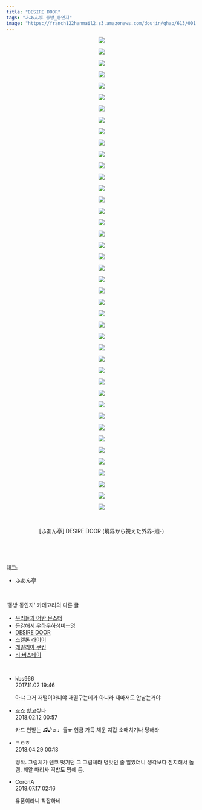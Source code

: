 ```yaml
---
title: "DESIRE DOOR"
tags: "ふあん亭 동방_동인지"
image: "https://franch122hanmail2.s3.amazonaws.com/doujin/ghap/613/001.jpg"
---
```

<div class="article">
<p style="text-align: center; clear: none; float: none;"><img src="{{ site.imgserver6 }}/ghap/613/001.jpg"/></p>
<p style="text-align: center; clear: none; float: none;"><img src="{{ site.imgserver6 }}/ghap/613/002.jpg"/></p>
<p style="text-align: center; clear: none; float: none;"><img src="{{ site.imgserver6 }}/ghap/613/003.jpg"/></p>
<p style="text-align: center; clear: none; float: none;"><img src="{{ site.imgserver6 }}/ghap/613/004.jpg"/></p>
<p style="text-align: center; clear: none; float: none;"><img src="{{ site.imgserver6 }}/ghap/613/005.jpg"/></p>
<p style="text-align: center; clear: none; float: none;"><img src="{{ site.imgserver6 }}/ghap/613/006.jpg"/></p>
<p style="text-align: center; clear: none; float: none;"><img src="{{ site.imgserver6 }}/ghap/613/007.jpg"/></p>
<p style="text-align: center; clear: none; float: none;"><img src="{{ site.imgserver6 }}/ghap/613/008.jpg"/></p>
<p style="text-align: center; clear: none; float: none;"><img src="{{ site.imgserver6 }}/ghap/613/009.jpg"/></p>
<p style="text-align: center; clear: none; float: none;"><img src="{{ site.imgserver6 }}/ghap/613/010.jpg"/></p>
<p style="text-align: center; clear: none; float: none;"><img src="{{ site.imgserver6 }}/ghap/613/011.jpg"/></p>
<p style="text-align: center; clear: none; float: none;"><img src="{{ site.imgserver6 }}/ghap/613/012.jpg"/></p>
<p style="text-align: center; clear: none; float: none;"><img src="{{ site.imgserver6 }}/ghap/613/013.jpg"/></p>
<p style="text-align: center; clear: none; float: none;"><img src="{{ site.imgserver6 }}/ghap/613/014.jpg"/></p>
<p style="text-align: center; clear: none; float: none;"><img src="{{ site.imgserver6 }}/ghap/613/015.jpg"/></p>
<p style="text-align: center; clear: none; float: none;"><img src="{{ site.imgserver6 }}/ghap/613/016.jpg"/></p>
<p style="text-align: center; clear: none; float: none;"><img src="{{ site.imgserver6 }}/ghap/613/017.jpg"/></p>
<p style="text-align: center; clear: none; float: none;"><img src="{{ site.imgserver6 }}/ghap/613/018.jpg"/></p>
<p style="text-align: center; clear: none; float: none;"><img src="{{ site.imgserver6 }}/ghap/613/019.jpg"/></p>
<p style="text-align: center; clear: none; float: none;"><img src="{{ site.imgserver6 }}/ghap/613/020.jpg"/></p>
<p style="text-align: center; clear: none; float: none;"><img src="{{ site.imgserver6 }}/ghap/613/021.jpg"/></p>
<p style="text-align: center; clear: none; float: none;"><img src="{{ site.imgserver6 }}/ghap/613/022.jpg"/></p>
<p style="text-align: center; clear: none; float: none;"><img src="{{ site.imgserver6 }}/ghap/613/023.jpg"/></p>
<p style="text-align: center; clear: none; float: none;"><img src="{{ site.imgserver6 }}/ghap/613/024.jpg"/></p>
<p style="text-align: center; clear: none; float: none;"><img src="{{ site.imgserver6 }}/ghap/613/025.jpg"/></p>
<p style="text-align: center; clear: none; float: none;"><img src="{{ site.imgserver6 }}/ghap/613/026.jpg"/></p>
<p style="text-align: center; clear: none; float: none;"><img src="{{ site.imgserver6 }}/ghap/613/027.jpg"/></p>
<p style="text-align: center; clear: none; float: none;"><img src="{{ site.imgserver6 }}/ghap/613/028.jpg"/></p>
<p style="text-align: center; clear: none; float: none;"><img src="{{ site.imgserver6 }}/ghap/613/029.jpg"/></p>
<p style="text-align: center; clear: none; float: none;"><img src="{{ site.imgserver6 }}/ghap/613/030.jpg"/></p>
<p style="text-align: center; clear: none; float: none;"><img src="{{ site.imgserver6 }}/ghap/613/031.jpg"/></p>
<p style="text-align: center; clear: none; float: none;"><img src="{{ site.imgserver6 }}/ghap/613/032.jpg"/></p>
<p style="text-align: center; clear: none; float: none;"><img src="{{ site.imgserver6 }}/ghap/613/033.jpg"/></p>
<p style="text-align: center; clear: none; float: none;"><img src="{{ site.imgserver6 }}/ghap/613/034.jpg"/></p>
<p style="text-align: center; clear: none; float: none;"><img src="{{ site.imgserver6 }}/ghap/613/035.jpg"/></p>
<p style="text-align: center; clear: none; float: none;"><img src="{{ site.imgserver6 }}/ghap/613/036.jpg"/></p>
<p style="text-align: center; clear: none; float: none;"><img src="{{ site.imgserver6 }}/ghap/613/037.jpg"/></p>
<p style="text-align: center; clear: none; float: none;"><img src="{{ site.imgserver6 }}/ghap/613/038.jpg"/></p>
<p style="text-align: center; clear: none; float: none;"><img src="{{ site.imgserver6 }}/ghap/613/039.jpg"/></p>
<p style="text-align: center; clear: none; float: none;"><img src="{{ site.imgserver6 }}/ghap/613/040.jpg"/></p>
<p style="text-align: center; clear: none; float: none;"><img src="{{ site.imgserver6 }}/ghap/613/041.jpg"/></p>
<p style="text-align: center; clear: none; float: none;"><img src="{{ site.imgserver6 }}/ghap/613/042.jpg"/></p>
<p style="text-align: center; clear: none; float: none;"><br/></p>
<p style="text-align: center; clear: none; float: none;">[ふあん亭] DESIRE DOOR (境界から視えた外界-廻-)</p>
<p><br/></p>
</div><br/>
<div class="tagTrail">
<p>태그: </p>
<ul>
<li>ふあん亭</li>
</ul>
</div><br/>
<div class="another">
<p>'동방 동인지' 카테고리의 다른 글</p>
<ul>
<li><a href="/ghap_615">우리들과 어반 몬스터</a></li>
<li><a href="/ghap_614">둔감해서 우하우하첨버ㅡ엉</a></li>
<li><a href="/ghap_613">DESIRE DOOR</a></li>
<li><a href="/ghap_612">스켈톤 라이어</a></li>
<li><a href="/ghap_611">레밀리아 쿠킹</a></li>
<li><a href="/ghap_610">리:버스데이</a></li>
</ul>
</div><br/>
<div class="cb_module cb_fluid">
<div class="cb_wrt cb_profile">
<div class="comment">
<ul>
<li class="cb_thumb_off" id="comment15121166">
<div class="cb_comment_area">
<div class="cb_info_area">
<div class="cb_section">
<span class="cb_nick_name">kbs966</span>
</div>
<div class="cb_section">
<span class="cb_date">2017.11.02 19:46 </span>
</div>
</div>
<div class="cb_dsc_comment">
<p class="cb_dsc">
											아냐 그거 재떨이아니야 재떨구는데가 아니라 재마저도 안남는거야
										</p>
</div>
</div></li>
<li class="cb_thumb_off" id="comment15197722">
<div class="cb_comment_area">
<div class="cb_info_area">
<div class="cb_section">
<span class="cb_nick_name"> <a href="http://aaa" onclick="return openLinkInNewWindow(this)">죠죠 햝고싶다</a></span>
</div>
<div class="cb_section">
<span class="cb_date">2018.02.12 00:57 </span>
</div>
</div>
<div class="cb_dsc_comment">
<p class="cb_dsc">
											카드 안받는 ♫♪♬♩들ㅠ 현금 가득 채운 지갑 소매치기나 당해라 
										</p>
</div>
</div></li>
<li class="cb_thumb_off" id="comment15246783">
<div class="cb_comment_area">
<div class="cb_info_area">
<div class="cb_section">
<span class="cb_nick_name">ㄱㅁㅎ</span>
</div>
<div class="cb_section">
<span class="cb_date">2018.04.29 00:13 </span>
</div>
</div>
<div class="cb_dsc_comment">
<p class="cb_dsc">
											띵작. 그림체가 렌코 벗기던 그 그림체라 병맛인 줄 알았더니 생각보다 진지해서 놀램. 깨알 마리사 떡밥도 맘에 듬.
										</p>
</div>
</div></li>
<li class="cb_thumb_off" id="comment15288270">
<div class="cb_comment_area">
<div class="cb_info_area">
<div class="cb_section">
<span class="cb_nick_name">CoronA</span>
</div>
<div class="cb_section">
<span class="cb_date">2018.07.17 02:16 </span>
</div>
</div>
<div class="cb_dsc_comment">
<p class="cb_dsc">
											유품이라니 착잡하네
										</p>
</div>
</div></li>
</ul>
</div>
</div><!-- commentList close -->
</div><br/>
